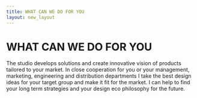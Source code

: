 ```yaml
---
title: WHAT CAN WE DO FOR YOU
layout: new_layout
---
```

# WHAT CAN WE DO FOR YOU

The studio develops solutions and create innovative vision of products tailored to your market. In close cooperation for you or your management, marketing, engineering and distribution departments I take the best design ideas for your target group and make it fit for the market. I can help to find your long term strategies and your design eco philosophy for the future.
